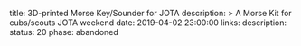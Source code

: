 title: 3D-printed Morse Key/Sounder for JOTA
description: >
    A Morse Kit for cubs/scouts JOTA weekend
date: 2019-04-02 23:00:00
links:
    description:
status: 20
phase: abandoned
